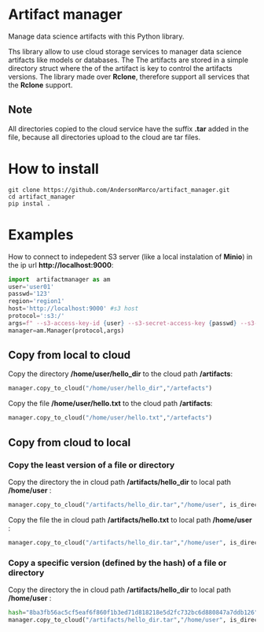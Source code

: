 # Artifact manager
Manage data science artifacts with this Python library. 

Ths library allow to use cloud storage services to manager data science artifacts like models or databases.  The
The artifacts are stored in a simple directory struct where the of the artifact is key to control the artifacts versions. The library made over **Rclone**, therefore support all services that the **Rclone** support.

## Note
All directories copied to the cloud service have the suffix **.tar** added in the file, because all directories upload to the cloud are tar files.

# How to install
```shell
git clone https://github.com/AndersonMarco/artifact_manager.git
cd artifact_manager
pip instal .
```

# Examples

How to connect to indepedent S3 server (like a local instalation of **Minio**) in the ip url **http://localhost:9000**:

```python
import  artifactmanager as am
user='user01'
passwd='123'
region='region1'
host='http://localhost:9000' #s3 host
protocol=':s3:/'
args=f" --s3-access-key-id {user} --s3-secret-access-key {passwd} --s3-region {region} --s3-endpoint {host}"
manager=am.Manager(protocol,args)
```
## Copy from local to cloud

Copy the directory **/home/user/hello_dir** to the cloud path **/artifacts**:
```python
manager.copy_to_cloud("/home/user/hello_dir","/artefacts")
```
Copy the file **/home/user/hello.txt** to the cloud path **/artifacts**:
```python
manager.copy_to_cloud("/home/user/hello.txt","/artefacts")
```
## Copy from cloud to local
### Copy the least version of a file or directory


Copy the directory the in cloud path **/artifacts/hello_dir**   to local path  **/home/user** :
```python
manager.copy_to_cloud("/artifacts/hello_dir.tar","/home/user", is_directory=True)
```

Copy the file the in cloud path **/artifacts/hello.txt**   to local path  **/home/user** :
```python
manager.copy_to_cloud("/artifacts/hello_dir.tar","/home/user", is_directory=False)
```

### Copy a specific version (defined by the hash) of a file or directory

Copy the directory the in cloud path **/artifacts/hello_dir**   to local path  **/home/user** :
```python
hash="8ba3fb56ac5cf5eaf6f860f1b3ed71d818218e5d2fc732bc6d880847a7ddb126"
manager.copy_to_cloud("/artifacts/hello_dir.tar","/home/user", is_directory=True,download_file_with_specific_hash=hash)
```

